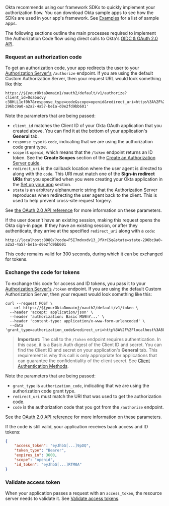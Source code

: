 Okta recommends using our framework SDKs to quickly implement your authorization flow. You can download Okta sample apps to see how the SDKs are used in your app's framework. See [Examples](#examples) for a list of sample apps.

The following sections outline the main processes required to implement the Authorization Code flow using direct calls to Okta's [OIDC & OAuth 2.0 API](/docs/reference/api/oidc/).

### Request an authorization code

To get an authorization code, your app redirects the user to your [Authorization Server's](/docs/concepts/auth-servers/) `/authorize` endpoint. If you are using the default Custom Authorization Server, then your request URL would look something like this:

```
https://${yourOktaDomain}/oauth2/default/v1/authorize?client_id=0oabucvy
c38HLL1ef0h7&response_type=code&scope=openid&redirect_uri=https%3A%2F%2Fexample.com&state=state-296bc9a0-a2a2-4a57-be1a-d0e2fd9bb601'
```

Note the parameters that are being passed:

- `client_id` matches the Client ID of your Okta OAuth application that you created above. You can find it at the bottom of your application's **General** tab.
- `response_type` is `code`, indicating that we are using the authorization code grant type.
- `scope` is `openid`, which means that the `/token` endpoint returns an ID token. See the **Create Scopes** section of the [Create an Authorization Server guide](/docs/guides/customize-authz-server/create-scopes/).
- `redirect_uri` is the callback location where the user agent is directed to along with the `code`. This URI must match one of the **Sign-in redirect URIs** that you specified when you were creating your Okta application in the [Set up your app](#set-up-your-app) section.
- `state` is an arbitrary alphanumeric string that the Authorization Server reproduces when redirecting the user agent back to the client. This is used to help prevent cross-site request forgery.

See [the OAuth 2.0 API reference](/docs/reference/api/oidc/#authorize) for more information on these parameters.

If the user doesn't have an existing session, making this request opens the Okta sign-in page. If they have an existing session, or after they authenticate, they arrive at the specified `redirect_uri` along with a `code`:

```
http://localhost:8080/?code=P5I7mdxxdv13_JfXrCSq&state=state-296bc9a0-a2a2-4a57-be1a-d0e2fd9bb601
```

This code remains valid for 300 seconds, during which it can be exchanged for tokens.

### Exchange the code for tokens

To exchange this code for access and ID tokens, you pass it to your [Authorization Server's](/docs/concepts/auth-servers/) `/token` endpoint. If you are using the default Custom Authorization Server, then your request would look something like this:

```
curl --request POST \
  --url https://${yourOktaDomain}/oauth2/default/v1/token \
  --header 'accept: application/json' \
  --header 'authorization: Basic MG9hY...' \
  --header 'content-type: application/x-www-form-urlencoded' \
  --data 'grant_type=authorization_code&redirect_uri=http%3A%2F%2Flocalhost%3A8080&code=P59yPm1_X1gxtdEOEZjn'
```

> **Important:** The call to the `/token` endpoint requires authentication. In this case, it is a Basic Auth digest of the Client ID and secret. You can find the Client ID and secret on your application's **General** tab. This requirement is why this call is only appropriate for applications that can guarantee the confidentiality of the client secret. See [Client Authentication Methods](/docs/reference/api/oidc/#client-authentication-methods).

Note the parameters that are being passed:

- `grant_type` is `authorization_code`, indicating that we are using the authorization code grant type.
- `redirect_uri` must match the URI that was used to get the authorization code.
- `code` is the authorization code that you got from the `/authorize` endpoint.

See the [OAuth 2.0 API reference](/docs/reference/api/oidc/#token) for more information on these parameters.

If the code is still valid, your application receives back access and ID tokens:

```json
{
    "access_token": "eyJhbG[...]9pDQ",
    "token_type": "Bearer",
    "expires_in": 3600,
    "scope": "openid",
    "id_token": "eyJhbG[...]RTM0A"
}
```

### Validate access token

When your application passes a request with an `access_token`, the resource server needs to validate it. See [Validate access tokens](/docs/guides/validate-access-tokens/).
